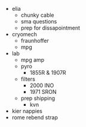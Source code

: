 - elia
	- chunky cable
	- sma questions
	- prep for dissapointment
- cryomech
	- fraunhoffer
	- mpg
- lab
	- mpg amp
	- pyro
		- 1855R & 1907R
	- filters
		- 2000 INO
		- 1971 SRON
	- prep shipping
		- kvn
- kier nappies
- rome rebend strap